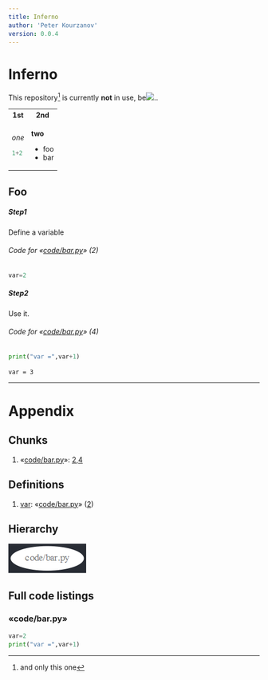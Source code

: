 ```yaml
---
title: Inferno
author: 'Peter Kourzanov'
version: 0.0.4
---  
```

  
  
# Inferno
  
  
This repository[^1] is currently **not** in use, be<img src="https://latex.codecogs.com/png.latex?&#x5C;cos{&#x5C;pi&#x5C;over%202}=0"/>..
[^1]: and only this one
  
<table class="noborder"><tr><th>1st</th><th>2nd</th></tr>
<tr><td>
  
*one*
```julia
1+2
```
</td>
<td>
  
**two**
* foo
* bar</td>
</tr>
</table>
  
  
  
  
  
## Foo
  
  
  
##### Step1
  
 Define a variable
<div id="chunk-code-bar.py-2"/>
  
###### Code for &laquo;[code/bar.py](#chunk-code-bar.py )&raquo; (2)
  
  
```python
var=2
```
<div id="symbol-var"/>
  
  
##### Step2
  
 Use it.
<div id="chunk-code-bar.py-4"/>
  
###### Code for &laquo;[code/bar.py](#chunk-code-bar.py )&raquo; (4)
  
  
```python
print("var =",var+1)
```

```
var = 3
```

  
___
# Appendix
  
## Chunks
  
1. &laquo;[code/bar.py](#chunk-code-bar.py )&raquo;: [2](#chunk-code-bar.py-2 ),[4](#chunk-code-bar.py-4 )
  
## Definitions
  
1. [var](#symbol-var ): &laquo;[code/bar.py](#chunk-code-bar.py )&raquo; ([2](#chunk-code-bar.py-2 ))
  
## Hierarchy
  
  

![](assets/ca116596d5c16e00972601c54139b6760.png)  

  
## Full code listings
  
  
<div id="chunk-code-bar.py"/>
  
### &laquo;code/bar.py&raquo;
  
```python
var=2
print("var =",var+1)
```
  
  
  
  
  